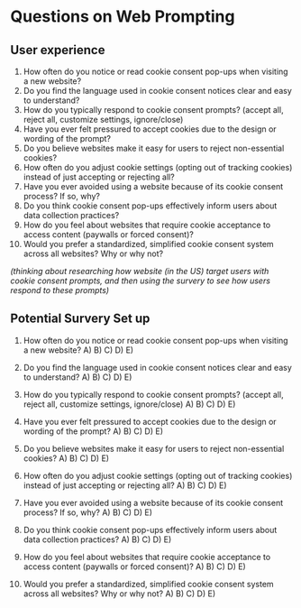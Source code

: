 
# Questions on Web Prompting


## User experience


1. How often do you notice or read cookie consent pop-ups when visiting a new website?
2. Do you find the language used in cookie consent notices clear and easy to understand?
3. How do you typically respond to cookie consent prompts? (accept all, reject all, customize settings, ignore/close)
4. Have you ever felt pressured to accept cookies due to the design or wording of the prompt?
5. Do you believe websites make it easy for users to reject non-essential cookies?
6. How often do you adjust cookie settings (opting out of tracking cookies) instead of just accepting or rejecting all?
7. Have you ever avoided using a website because of its cookie consent process? If so, why?
8. Do you think cookie consent pop-ups effectively inform users about data collection practices?
9. How do you feel about websites that require cookie acceptance to access content (paywalls or forced consent)?
10. Would you prefer a standardized, simplified cookie consent system across all websites? Why or why not?


*(thinking about researching how website (in the US) target users with cookie consent prompts, and then using the survery to see how users respond to these prompts)*




## Potential Survery Set up 


1. How often do you notice or read cookie consent pop-ups when visiting a new website?
A) 
B) 
C) 
D) 
E)

2. Do you find the language used in cookie consent notices clear and easy to understand?
A) 
B) 
C) 
D) 
E)

3. How do you typically respond to cookie consent prompts? (accept all, reject all, customize settings, ignore/close)
A) 
B) 
C) 
D) 
E)

4. Have you ever felt pressured to accept cookies due to the design or wording of the prompt?
A) 
B) 
C) 
D) 
E)

5. Do you believe websites make it easy for users to reject non-essential cookies?
A) 
B) 
C) 
D) 
E)

6. How often do you adjust cookie settings (opting out of tracking cookies) instead of just accepting or rejecting all?
A) 
B) 
C) 
D) 
E)

7. Have you ever avoided using a website because of its cookie consent process? If so, why?
A) 
B) 
C) 
D) 
E)

8. Do you think cookie consent pop-ups effectively inform users about data collection practices?
A) 
B) 
C) 
D) 
E)

9. How do you feel about websites that require cookie acceptance to access content (paywalls or forced consent)?
A) 
B) 
C) 
D) 
E)

10. Would you prefer a standardized, simplified cookie consent system across all websites? Why or why not?
A) 
B) 
C) 
D) 
E)

